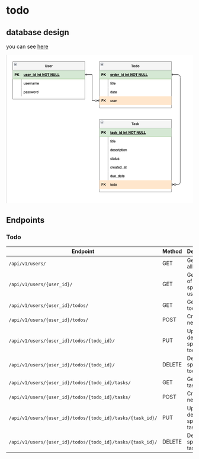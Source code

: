 # todo

## database design

you can see  [here](https://drive.google.com/file/d/1pNz29YFxT_496TRAdBtUTDqLWXpQ5K2k/view?usp=sharing)

![Alt text](image.png)

## Endpoints

### Todo

| Endpoint                    | Method | Description                                      |
|-----------------------------|--------|--------------------------------------------------|
| `/api/v1/users/`               | GET    | Get a list of all users                          |
| `/api/v1/users/{user_id}/`     | GET    | Get details of a specific user                   |
| `/api/v1/users/{user_id}/todos/`               | GET   | Get a list of todos                                |
| `/api/v1/users/{user_id}/todos/`               | POST   | Create a new todo                                |
| `/api/v1/users/{user_id}/todos/{todo_id}/`     | PUT    | Update details of a specific todo                |
| `/api/v1/users/{user_id}/todos/{todo_id}/`     | DELETE | Delete a specific todo                           |
| `/api/v1/users/{user_id}/todos/{todo_id}/tasks/`               | GET   | Get a list of tasks                                |
| `/api/v1/users/{user_id}/todos/{todo_id}/tasks/`               | POST   | Create a new task                                |
| `/api/v1/users/{user_id}/todos/{todo_id}/tasks/{task_id}/`     | PUT    | Update details of a specific task                |
| `/api/v1/users/{user_id}/todos/{todo_id}/tasks/{task_id}/`     | DELETE | Delete a specific task                           |
